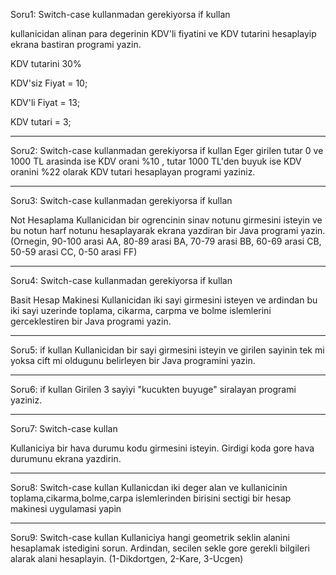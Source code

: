 Soru1:
Switch-case kullanmadan gerekiyorsa if kullan

kullanicidan alinan para degerinin KDV'li fiyatini ve KDV tutarini hesaplayip ekrana bastiran programi yazin.

KDV tutarini 30%

KDV'siz Fiyat = 10;

KDV'li Fiyat = 13;

KDV tutari = 3;

--------------------------

Soru2:
Switch-case kullanmadan gerekiyorsa if kullan
Eger girilen tutar 0 ve 1000 TL arasinda ise KDV orani %10 , tutar 1000 TL'den buyuk ise KDV oranini %22 olarak KDV tutari hesaplayan programi yaziniz.

----------------------

Soru3:
Switch-case kullanmadan gerekiyorsa if kullan

Not Hesaplama
Kullanicidan bir ogrencinin sinav notunu girmesini isteyin ve bu notun harf notunu hesaplayarak ekrana yazdiran bir Java programi yazin. (Ornegin, 90-100 arasi AA, 80-89 arasi BA, 70-79 arasi BB, 60-69 arasi CB, 50-59 arasi CC, 0-50 arasi FF)

----------------------

Soru4:
Switch-case kullanmadan gerekiyorsa if kullan

Basit Hesap Makinesi
Kullanicidan iki sayi girmesini isteyen ve ardindan bu iki sayi uzerinde toplama, cikarma, carpma ve bolme islemlerini gerceklestiren bir Java programi yazin.

----------------------

Soru5:
if kullan
Kullanicidan bir sayi girmesini isteyin ve girilen sayinin tek mi yoksa cift mi oldugunu belirleyen bir Java programini yazin.

----------------------

Soru6:
if kullan
Girilen 3 sayiyi "kucukten buyuge" siralayan programi yaziniz.

----------------------

Soru7:
Switch-case kullan

Kullaniciya bir hava durumu kodu girmesini isteyin. Girdigi koda gore hava durumunu ekrana yazdirin.

----------------------

Soru8:
Switch-case kullan
Kullanicdan iki deger alan ve kullanicinin toplama,cikarma,bolme,carpa islemlerinden birisini sectigi bir hesap makinesi uygulamasi yapin

----------------------

Soru9:
Switch-case kullan
Kullaniciya hangi geometrik seklin alanini hesaplamak istedigini sorun. Ardindan, secilen sekle gore gerekli bilgileri alarak alani hesaplayin. (1-Dikdortgen, 2-Kare, 3-Ucgen)